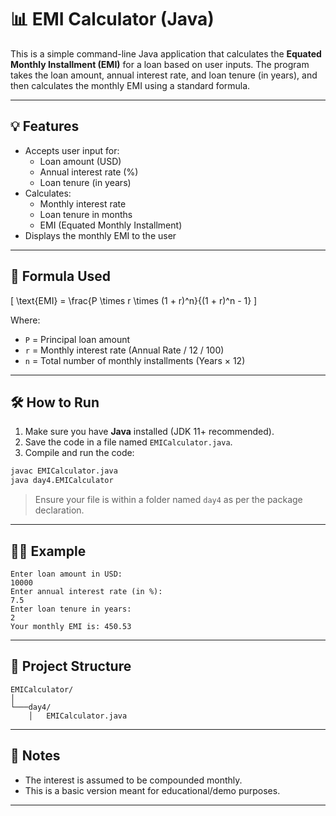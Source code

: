 

# 📊 EMI Calculator (Java)

This is a simple command-line Java application that calculates the **Equated Monthly Installment (EMI)** for a loan based on user inputs. The program takes the loan amount, annual interest rate, and loan tenure (in years), and then calculates the monthly EMI using a standard formula.

---

## 💡 Features

- Accepts user input for:
  - Loan amount (USD)
  - Annual interest rate (%)
  - Loan tenure (in years)
- Calculates:
  - Monthly interest rate
  - Loan tenure in months
  - EMI (Equated Monthly Installment)
- Displays the monthly EMI to the user

---

## 🧮 Formula Used

\[
\text{EMI} = \frac{P \times r \times (1 + r)^n}{(1 + r)^n - 1}
\]

Where:

- `P` = Principal loan amount  
- `r` = Monthly interest rate (Annual Rate / 12 / 100)  
- `n` = Total number of monthly installments (Years × 12)

---

## 🛠️ How to Run

1. Make sure you have **Java** installed (JDK 11+ recommended).
2. Save the code in a file named `EMICalculator.java`.
3. Compile and run the code:

```bash
javac EMICalculator.java
java day4.EMICalculator
```

> Ensure your file is within a folder named `day4` as per the package declaration.

---

## 🧑‍💻 Example

```
Enter loan amount in USD:
10000
Enter annual interest rate (in %):
7.5
Enter loan tenure in years:
2
Your monthly EMI is: 450.53
```

---

## 📂 Project Structure

```
EMICalculator/
│
└───day4/
    │   EMICalculator.java
```

---

## 📌 Notes

- The interest is assumed to be compounded monthly.
- This is a basic version meant for educational/demo purposes.

---

